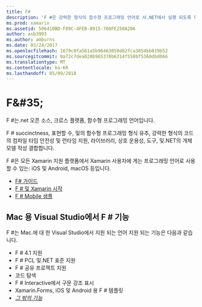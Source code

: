 ```yaml
---
title: F#
description: 'F #은 강력한 형식의 함수형 프로그래밍 언어로 서.NET에서 실행 되도록 디자인'
ms.prod: xamarin
ms.assetid: 506410BD-F89C-4FEB-8915-760FE250A206
author: asb3993
ms.author: amburns
ms.date: 03/24/2017
ms.openlocfilehash: 1679c0fa561a5b96463050d82fca3854bb819b52
ms.sourcegitcommit: 0a72c7dea020b965378b6314f558bf5360dbd066
ms.translationtype: MT
ms.contentlocale: ko-KR
ms.lasthandoff: 05/09/2018
---
```

# <a name="f35"></a>F&AMP;#35;

F #는.net 오픈 소스, 크로스 플랫폼, 함수형 프로그래밍 언어입니다.

F # succinctness, 표현할 수, 및의 함수형 프로그래밍 형식 유추, 강력한 형식의 코드의 컴파일 타임 안전성 및 런타임 지원, 라이브러리, 상호 운용성, 도구, 및.NET의 개체 모델 작성 결합합니다.

F #은 모든 Xamarin 지원 플랫폼에서 Xamarin 사용자에 게는 프로그래밍 언어로 사용할 수 있는: iOS 및 Android, macOS 등입니다.

- [F# 가이드](https://docs.microsoft.com/dotnet/fsharp/)
- [F # 및 Xamarin 시작](overview.md)
- [F # Mobile 샘플](samples.md)

## <a name="f-features-in-visual-studio-for-mac"></a>Mac 용 Visual Studio에서 F # 기능

F #는 Mac.에 대 한 Visual Studio에서 지원 되는 언어 지원 되는 기능은 다음과 같습니다.

- F # 4.1 지원
- F # PCL 및.NET 표준 지원
- F # 공유 프로젝트 지원
- 코드 탐색
- F # Interactive에서 구문 강조 표시
- Xamarin.Forms, iOS 및 Android 용 F # 템플릿
- [*그 밖의 기능*](https://developer.xamarin.com/releases/studio/xamarin.studio_6.0/xamarin.studio_6.0/#F_Enhancements)
